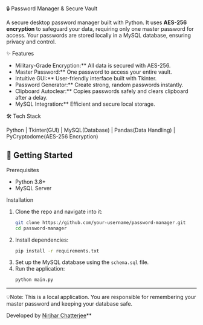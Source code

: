  🔒 Password Manager & Secure Vault

A secure desktop password manager built with Python. It uses **AES-256 encryption** to safeguard your data, requiring only one master password for access. Your passwords are stored locally in a MySQL database, ensuring privacy and control.

 ✨ Features

- Military-Grade Encryption:** All data is secured with AES-256.
- Master Password:** One password to access your entire vault.
- Intuitive GUI:** User-friendly interface built with Tkinter.
- Password Generator:** Create strong, random passwords instantly.
- Clipboard Autoclear:** Copies passwords safely and clears clipboard after a delay.
- MySQL Integration:** Efficient and secure local storage.

 🛠️ Tech Stack

Python | Tkinter(GUI) | MySQL(Database) | Pandas(Data Handling) | PyCryptodome(AES-256 Encryption)

## 🚀 Getting Started

 Prerequisites
- Python 3.8+
- MySQL Server

 Installation
1.  Clone the repo and navigate into it:
    ```bash
    git clone https://github.com/your-username/password-manager.git
    cd password-manager
    ```
2.  Install dependencies:
    ```bash
    pip install -r requirements.txt
    ```
3.  Set up the MySQL database using the `schema.sql` file.
4.  Run the application:
    ```bash
    python main.py
    ```


---
💡Note: This is a local application. You are responsible for remembering your master password and keeping your database safe.

Developed by [Nirjhar Chatterjee](https://linkedin.com/in/nirjhar-chatterjee)**
